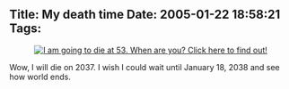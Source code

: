 Title: My death time
Date: 2005-01-22 18:58:21
Tags: 
---
<p align="center"><a href="http://www.wxplotter.com/ft_dead.php?im">
<img src="http://www.wxplotter.com/images/ft/dead.php?val=5582" alt="I am going to die at 53. When are you? Click here to find out!"/></a></p>
<p>Wow, I will die on 2037. I wish I could wait until January 18, 2038 and see how world ends.</p>
<br/><br/>
